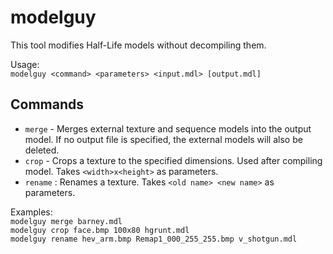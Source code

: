 # modelguy
This tool modifies Half-Life models without decompiling them.

Usage:  
`modelguy <command> <parameters> <input.mdl> [output.mdl]`

## Commands
* `merge` - Merges external texture and sequence models into the output model. If no output file is specified, the external models will also be deleted.  
* `crop` - Crops a texture to the specified dimensions. Used after compiling model. Takes `<width>x<height>` as parameters.
* `rename` : Renames a texture. Takes `<old name> <new name>` as parameters.

Examples:  
`modelguy merge barney.mdl`  
`modelguy crop face.bmp 100x80 hgrunt.mdl`  
`modelguy rename hev_arm.bmp Remap1_000_255_255.bmp v_shotgun.mdl`

